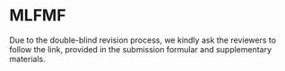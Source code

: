 # MLFMF

Due to the double-blind revision process, we kindly ask the reviewers to follow the link, provided in the submission formular and supplementary materials.
